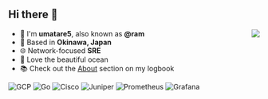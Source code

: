 ## Hi there 👋

<img align="right" src="https://github-readme-stats.vercel.app/api?username=umatare5&show_icons=true&count_private=true&hide=stars">

- 🤿 I'm **umatare5**, also known as **@ram**
- 🏡 Based in **Okinawa, Japan**
- 🌐 Network-focused **SRE**
- 🌊 Love the beautiful ocean
- 📚️ Check out the [About](https://dives.dev/about) section on my logbook

![GCP](https://img.shields.io/badge/GCP-4285F4?logo=google-cloud&logoColor=white)
![Go](https://img.shields.io/badge/Go-00ADD8?logo=go&logoColor=white)
![Cisco](https://img.shields.io/badge/Cisco-1BA0D7?logo=cisco&logoColor=white)
![Juniper](https://img.shields.io/badge/Juniper-0071B5?logo=junipernetworks&logoColor=white)
![Prometheus](https://img.shields.io/badge/Prometheus-E6522C?logo=prometheus&logoColor=white)
![Grafana](https://img.shields.io/badge/Grafana-F46800?logo=grafana&logoColor=white)
